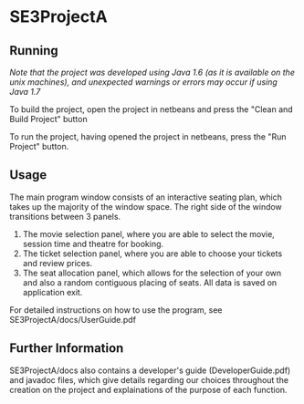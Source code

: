 SE3ProjectA
===========
## Running
*Note that the project was developed using Java 1.6 (as it is available on the unix machines),
and unexpected warnings or errors may occur if using Java 1.7*

To build the project, open the project in netbeans and press the "Clean and Build Project"
button

To run the project, having opened the project in netbeans, press the "Run Project" button.

## Usage

The main program window consists of an interactive seating plan, which takes up the majority of the window space.
The right side of the window transitions between 3 panels.
  1. The movie selection panel, where you are able to select the movie, session time and theatre for booking.
  2. The ticket selection panel, where you are able to choose your tickets and review prices.
  3. The seat allocation panel, which allows for the selection of your own and also a random contiguous placing of seats.
All data is saved on application exit.

For detailed instructions on how to use the program, see SE3ProjectA/docs/UserGuide.pdf

## Further Information

SE3ProjectA/docs also contains a developer's guide (DeveloperGuide.pdf) and javadoc files,
which give details regarding our choices throughout the creation on the project and explainations
of the purpose of each function.
